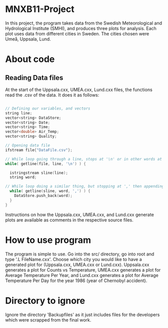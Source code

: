 # MNXB11-Project

In this project, the program takes data from the Swedish Meteorological and Hydrological Institute (SMHI), and produces three plots for analysis. Each plot uses data from different cities in Sweden. The cities chosen were Umeå, Uppsala, Lund.

# About code

## Reading Data files

At the start of the Uppsala.cxx, UMEA.cxx, Lund.cxx files, the functions read the .csv of the data. It does it as follows:

```cpp

// Defining our variables, and vectors
string line;
vector<string> DataStore;
vector<string> Date;
vector<string> Time;
vector<double> Air_Temp;
vector<string> Quality;

// Opening data file
ifstream file{"DataFile.csv"};

// While loop going through a line, stops at '\n' or in other words at the end of the line. This is done for each line
while( getline(file, line, '\n') ) {

  istringstream sline(line);
  string word;

// While loop doing a similar thing, but stopping at ',' then appending the sequence of characters to the vector DataStore
  while( getline(sline, word, ',') ) {
    DataStore.push_back(word);
  }
}
```

Instructions on how the Uppsala.cxx, UMEA.cxx, and Lund.cxx generate plots are available as comments in the respective source files.

# How to use program

The program is simple to use. Go into the src/ directory, go into root and type '.L FileName.cxx'. Choose which city you would like to have a generated plot for (Uppsala.cxx, UMEA.cxx or Lund.cxx). Uppsala.cxx generates a plot for Counts vs Temperature, UMEA.cxx generates a plot for Average Temperature Per Year, and Lund.cxx generates a plot for Average Temperature Per Day for the year 1986 (year of Chernobyl accident).

# Directory to ignore

Ignore the directory 'Backupfiles' as it just includes files for the developers which were scrapped from the final work.